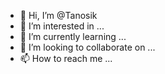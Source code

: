- 👋 Hi, I’m @Tanosik
- 👀 I’m interested in ...
- 🌱 I’m currently learning ...
- 💞️ I’m looking to collaborate on ...
- 📫 How to reach me ...

<!---
Tanosik/Tanosik is a ✨ special ✨ repository because its `README.md` (this file) appears on your GitHub profile.
You can click the Preview link to take a look at your changes.
--->
